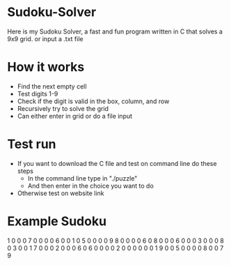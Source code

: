# Sudoku-Solver
Here is my Sudoku Solver, a fast and fun program written in C that solves a 9x9 grid. or input a .txt file

# How it works
  * Find the next empty cell
  * Test digits 1-9
  * Check if the digit is valid in the box, column, and row
  * Recursively try to solve the grid
  * Can either enter in grid or do a file input

# Test run
  * If you want to download the C file and test on command line do these steps
      * In the command line type in "./puzzle"
      * And then enter in the choice you want to do
  * Otherwise test on website link

# Example Sudoku 
1 0 0 0 7 0 0 0 0
6 0 0 1 0 5 0 0 0
0 9 8 0 0 0 0 6 0
8 0 0 0 6 0 0 0 3
0 0 0 8 0 3 0 0 1
7 0 0 0 2 0 0 0 6
0 6 0 0 0 0 2 0 0
0 0 0 0 1 9 0 0 5
0 0 0 0 8 0 0 7 9

